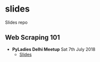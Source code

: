 # slides
Slides repo


## Web Scraping 101 
* **PyLadies Delhi Meetup** Sat 7th July 2018
  * [Slides](http://aaqaishtyaq.github.io/slides/webscrapy101)
